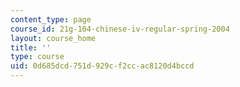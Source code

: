 ```yaml
---
content_type: page
course_id: 21g-104-chinese-iv-regular-spring-2004
layout: course_home
title: ''
type: course
uid: 0d685dcd-751d-929c-f2cc-ac8120d4bccd
---
```

